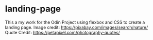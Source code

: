 # landing-page
This a my work for the Odin Project using flexbox and CSS to create a landing page.
Image credit: https://pixabay.com/images/search/nature/
Quote Credit: https://petapixel.com/photography-quotes/